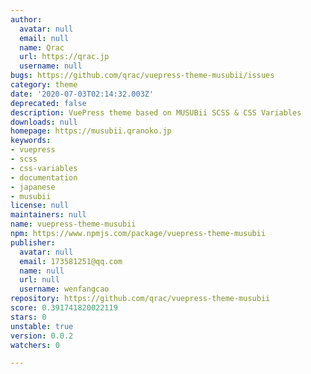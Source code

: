 ```yaml
---
author:
  avatar: null
  email: null
  name: Qrac
  url: https://qrac.jp
  username: null
bugs: https://github.com/qrac/vuepress-theme-musubii/issues
category: theme
date: '2020-07-03T02:14:32.003Z'
deprecated: false
description: VuePress theme based on MUSUBii SCSS & CSS Variables
downloads: null
homepage: https://musubii.qranoko.jp
keywords:
- vuepress
- scss
- css-variables
- documentation
- japanese
- musubii
license: null
maintainers: null
name: vuepress-theme-musubii
npm: https://www.npmjs.com/package/vuepress-theme-musubii
publisher:
  avatar: null
  email: 173581251@qq.com
  name: null
  url: null
  username: wenfangcao
repository: https://github.com/qrac/vuepress-theme-musubii
score: 0.391741820022119
stars: 0
unstable: true
version: 0.0.2
watchers: 0

---
```


